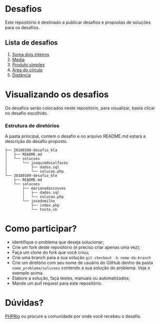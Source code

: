 # Desafios
Este repositório é destinado a publicar desafios e propostas de soluções para os desafios.

## Lista de desafios
1. [Soma dois inteiros](20180803-Soma-dois-inteiros)
2. [Media](20180913-Media) 
3. [Produto simples](20181024-Produto-simples)
4. [Area do circulo](20181024-Area-do-circulo)
4. [Distância](20181024-Distancia)

# Visualizando os desafios
Os desafios serão colocados neste repositório, para visualizar, basta clicar no desafio escolhido.

### Estrutura de diretórios
A pasta principal, contem o desafio e no arquivo README.md estará a descrição do desafio proposto.
```
├── 20180108-desafio_bla
│   ├── README.md
│   └── solucoes
│       └── joaquimdosalfaces
│           ├── dados.sql
│           └── solucao.php
└── 20180109-desafio_ble
    ├── README.md
    └── solucoes
        ├── marianadascouves
        │   ├── dados.sql
        │   └── solucao.php
        └── josedomilho
            ├── index.php
            └── teste.sh
```

# Como participar?
* Identifique o problema que deseja solucionar;
* Crie um fork deste repositório (é preciso criar apenas uma vez);
* Faça um clone do fork que você criou;
* Crie uma branch para a sua solução `git checkout -b nome-da-branch`
* Crie um diretório com seu nome de usuário do GitHub dentro da pasta `nome_problema/solucoes` contendo a sua solução do problema. Veja o exemplo acima.
* Elabore a solução, faça testes, manuais ou automatizados;
* Mande um pull request para este repositório.

# Dúvidas?
[PHPRio](t.me/PHPRio) ou procure a comunidade por onde você recebeu o desafio.
